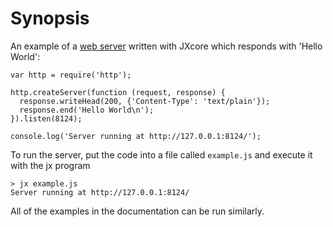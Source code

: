 # Synopsis

<!--type=misc-->

An example of a [web server](http.markdown) written with JXcore which responds with 'Hello
World':

    var http = require('http');

    http.createServer(function (request, response) {
      response.writeHead(200, {'Content-Type': 'text/plain'});
      response.end('Hello World\n');
    }).listen(8124);

    console.log('Server running at http://127.0.0.1:8124/');

To run the server, put the code into a file called `example.js` and execute
it with the jx program

    > jx example.js
    Server running at http://127.0.0.1:8124/

All of the examples in the documentation can be run similarly.
